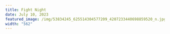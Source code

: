 ```yaml
---
title: Fight Night
date: July 10, 2023
featured_image: /img/53834245_625514304577209_4207233440698859520_n.jpg
width: "562"
---
```

